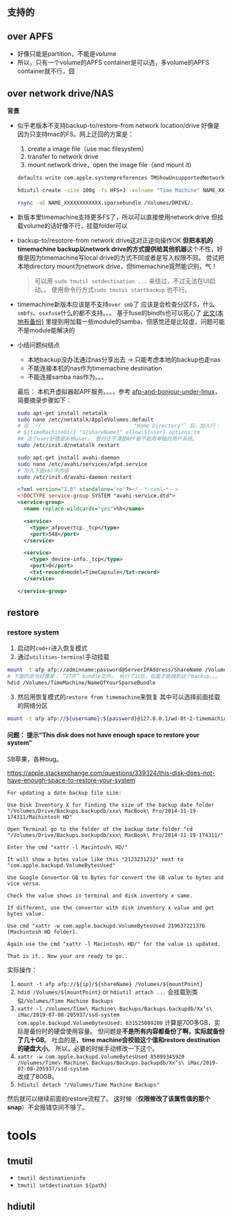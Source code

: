 
## 支持的


## over APFS

* 好像只能是partition，不能是volume
* 所以，只有一个volume的APFS container是可以选，多volume的APFS container就不行，囧

## over network drive/NAS

**背景**

* 似乎老版本不支持backup-to/restore-from network location/drive
  好像是因为只支持mac的FS。网上迂回的方案是：
  1. create a image file（use mac filesystem）
  2. transfer to network drive
  3. mount network drive，open the image file（and mount it）

  ```sh
  defaults write com.apple.systempreferences TMShowUnsupportedNetworkVolumes 1
  
  hdiutil create -size 100g -fs HFS+J -volname "Time Machine" NAME_XXXXXXXXXXXX.sparsebundle  # 文里推荐用mac地址来。。。
  
  rsync -aE NAME_XXXXXXXXXXXX.sparsebundle /Volumes/DRIVE/.
  ```

* 新版本里timemachine支持更多FS了，所以可以直接使用network drive
  但挂载volume的话好像不行，挂载folder可以
* backup-to/resotore-from network drive这对正逆向操作OK
  **但把本机的timemachine backup以network drive的方式提供给其他机器**这个不性，好像是因为timemachine写local drive的方式不同或者是写入权限不同。
  尝试把本地directory mount为network drive，但timemachine竟然能识别，气！
  > 可以用 `sudo tmutil setdestination ...` 来绕过，不过无法在UI启动。。
  > 使用命令行方式`sudo tmutil startbackup` 也不行。
* timemachine新版本应该是不支持`over smb`了
  应该是会检查分区FS，什么`smbfs`、`osxfuse`什么的都不支持。。。
  基于fuse的bindfs也可以死心了
  [此文(本地有备份)](https://kirb.me/2018/03/24/using-samba-as-a-time-machine-network-server.html) 里提到用加载一些module的samba，但感觉还是比较虚，问题可能不是module能解决的
* 小结问题纠结点
  * 本地backup没办法通过nas分享出去 -> 只能考虑本地的backup也走nas
  * 不能连接本机的nas作为timemachine destination
  * 不能连接samba nas作为。。。

  最后： 本机开虚拟器起APF服务。。。，参考 [afp-and-bonjour-under-linux](https://mycyberuniverse.com/linux/afp-and-bonjour-under-linux.html)，简要摘录步骤如下：
  ```sh
  sudo apt-get install netatalk
  sudo nano /etc/netatalk/AppleVolumes.default
  # 在 `~/                              "Home Directory"` 后，加入行：
  # ${timeMachineDir} "${shareName}" allow:${user} options:tm
  ## 这个user好像是系统user。 暂时还不清楚APF能不能用单独的用户系统。
  sudo /etc/init.d/netatalk restart

  sudo apt-get install avahi-daemon
  sudo nano /etc/avahi/services/afpd.service
  # 加入下面xml中内容
  sudo /etc/init.d/avahi-daemon restart
  ```
  ```xml
  <?xml version="1.0" standalone='no'?><!--*-nxml-*-->
  <!DOCTYPE service-group SYSTEM "avahi-service.dtd">
  <service-group>
    <name replace-wildcards="yes">%h</name>
  
    <service>
      <type>_afpovertcp._tcp</type>
      <port>548</port>
    </service>
  
    <service>
      <type>_device-info._tcp</type>
      <port>0</port>
      <txt-record>model=TimeCapsule</txt-record>
    </service>
  
  </service-group>  
  ```

## restore

### restore system

1. 启动时`cmd+r`进入恢复模式
2. 通过`utilities-terminal`手动挂载
  ```sh
  mount -t afp afp://adminname:password@ServerIPAddress/ShareName /Volumes/TimeMachine
  # 下面的命令好像是： “打开” bundle文件。 执行了以后，后面才能搜到这个backup。。。
  hdid /Volumes/TimeMachine/NameOfYourSparseBundle
  ```
3. 然后用恢复模式的`restore from timemachine`来恢复
  其中可以选择前面挂载的网络分区

```sh
mount -t afp afp://${username}:${password}@127.0.0.1/wd-8t-2-timemachine/SharedTimeMachine /Volumes/SharedTimeMachine
```

#### 问题： 提示“This disk does not have enough space to restore your system”

SB苹果，各种bug。

https://apple.stackexchange.com/questions/339324/this-disk-does-not-have-enough-space-to-restore-your-system

```
For updating a date backup file size:

Use Disk Inventory X for finding the size of the backup date folder "/Volumes/Drive/Backups.backupdb/xxx\ MacBook\ Pro/2014-11-19-174311/Machintosh HD"

Open Terminal go to the folder of the backup date folder "cd "/Volumes/Drive/Backups.backupdb/xxx\ MacBook\ Pro/2014-11-19-174311/"

Enter the cmd "xattr -l Macintosh\ HD/"

It will show a bytes value like this "2123231232" next to "com.apple.backupd.VolumeBytesUsed"

Use Google Convertor GB to Bytes for convert the GB value to bytes and vice versa.

Check the value shows in terminal and disk inventory x same.

If different, use the convertor with disk inventory x value and get bytes value.

Use cmd "xattr -w com.apple.backupd.VolumeBytesUsed 219637221376 [Machintosh HD folder].

Again use the cmd "xattr -l Macintosh\ HD/" for the value is updated.

That is it.. Now your are ready to go..
```

实际操作：

1. `mount -t afp afp://${ip}/${shareName} /Volumes/${mountPoint}`
2. `hdid /Volumes/${mountPoint}`
  or `hdiutil attach ...`
  会挂载到类似`/Volumes/Time Machine Backups`
3. `xattr -l /Volumes/Time\ Machine\ Backups/Backups.backupdb/Xx’s\ iMac/2019-07-08-205937/ssd-system`
  `com.apple.backupd.VolumeBytesUsed: 831525089280`
  计算是700多GB，实际是备份时的硬盘使用容量。 但问题是**不是所有内容都备份了啊，实际就备份了几十GB**。
  吐血的是，**time machine会校验这个值和restore destination的硬盘大小**。 所以，必要的时候手动修改一下这个。
4. `xattr -w com.apple.backupd.VolumeBytesUsed 85899345920 /Volumes/Time\ Machine\ Backups/Backups.backupdb/Xx’s\ iMac/2019-07-08-205937/ssd-system`  
  改成了80GB。
5. `hdiutil detach "/Volumes/Time Machine Backups"`

然后就可以继续前面的restore流程了。 这时候（**仅限修改了该属性值的那个snap**）不会报错空间不够了。

# tools

## tmutil

* `tmutil destinationinfo`
* `tmutil setdestination ${path}`

## hdiutil

